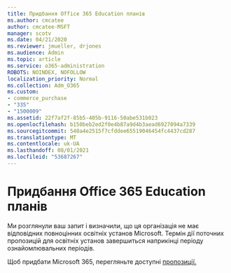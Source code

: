 ```yaml
---
title: Придбання Office 365 Education планів
ms.author: cmcatee
author: cmcatee-MSFT
manager: scotv
ms.date: 04/21/2020
ms.reviewer: jmueller, drjones
ms.audience: Admin
ms.topic: article
ms.service: o365-administration
ROBOTS: NOINDEX, NOFOLLOW
localization_priority: Normal
ms.collection: Adm_O365
ms.custom:
- commerce_purchase
- "335"
- "1500009"
ms.assetid: 22f7af2f-85b5-405b-9116-50abe531b023
ms.openlocfilehash: b150beb2ed2f0e4b87a9d4b3aead6927094a7339
ms.sourcegitcommit: 540a4e2515f7cfddee65519046454fc4437cd287
ms.translationtype: MT
ms.contentlocale: uk-UA
ms.lasthandoff: 08/01/2021
ms.locfileid: "53687267"
---
```

# <a name="how-to-purchase-office-365-education-plans"></a>Придбання Office 365 Education планів

Ми розглянули ваш запит і визначили, що ця організація не має відповідних повноцінних освітніх установ Microsoft. Термін дії поточних пропозицій для освітніх установ завершиться наприкінці періоду ознайомлювальних періодів.
  
Щоб придбати Microsoft 365, перегляньте доступні [пропозиції.](https://go.microsoft.com/fwlink/p/?linkid=868433)  